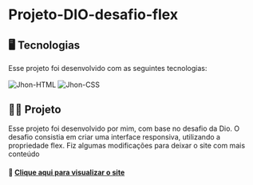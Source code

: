 # Projeto-DIO-desafio-flex

<h2>🖥️ Tecnologias</h2>
<p>Esse projeto foi desenvolvido com as seguintes tecnologias:</p>
<div style="display: inline_block">
  <img align="center" alt="Jhon-HTML"  src="https://img.shields.io/badge/HTML5-E34F26?style=for-the-badge&logo=html5&logoColor=white">
  <img align="center" alt="Jhon-CSS" src="https://img.shields.io/badge/CSS3-1572B6?style=for-the-badge&logo=css3&logoColor=white">
  </div>

<h2>👨‍💻 Projeto</h2>
<p>  Esse projeto foi desenvolvido por mim, com base no desafio da Dio. O desafio consistia em criar uma interface responsiva, utilizando a propriedade flex. Fiz algumas modificações para deixar o site com mais conteúdo</p>

<h4>📸 <a href=""> Clique aqui para visualizar o site</a></h4>


